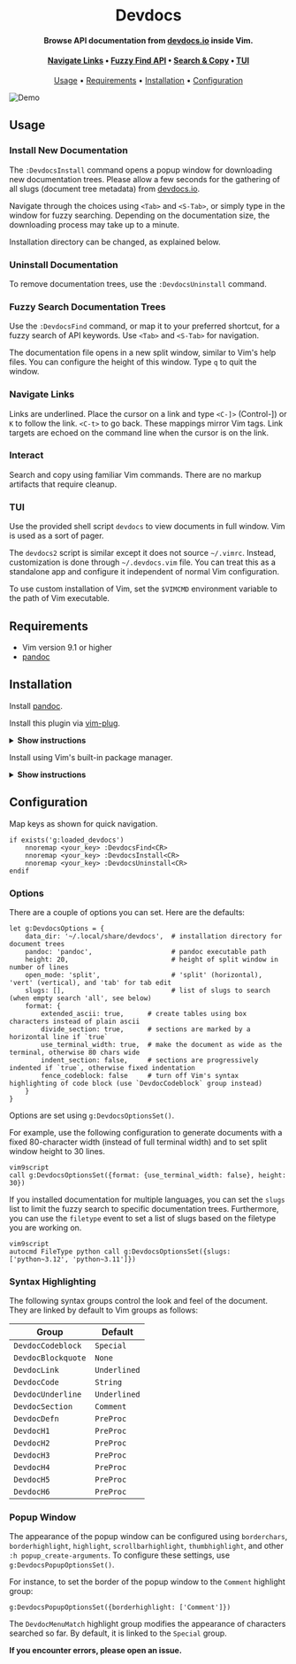 
<h1 align="center"> Devdocs </h1>

<h4 align="center"> Browse API documentation from <a href="https://devdocs.io">devdocs.io</a> inside Vim.</h4>

<h4 align="center">
  <a href="#navigate-links">Navigate Links</a> •
  <a href="#fuzzy-search-documentation-trees">Fuzzy Find API</a> •
  <a href="#interact">Search & Copy</a> •
  <a href="#tui">TUI</a>
</h4>

<p align="center">
  <a href="#usage">Usage</a> •
  <a href="#requirements">Requirements</a> •
  <a href="#installation">Installation</a> •
  <a href="#configuration">Configuration</a>
</p>

![Demo](data/demo.gif)


## Usage

### Install New Documentation

The `:DevdocsInstall` command opens a popup window for downloading new documentation trees. Please allow a few seconds for the gathering of all slugs (document tree metadata) from [devdocs.io](https://devdocs.io).

Navigate through the choices using `<Tab>` and `<S-Tab>`, or simply type in the window for fuzzy searching. Depending on the documentation size, the downloading process may take up to a minute.

Installation directory can be changed, as explained below.

### Uninstall Documentation

To remove documentation trees, use the `:DevdocsUninstall` command.

### Fuzzy Search Documentation Trees

Use the `:DevdocsFind` command, or map it to your preferred shortcut, for a
fuzzy search of API keywords. Use `<Tab>` and `<S-Tab>` for navigation.

The documentation file opens in a new split window, similar to Vim's help
files. You can configure the height of this window. Type `q` to quit the window.

### Navigate Links

Links are underlined. Place the cursor on a link and type `<C-]>` (Control-]) or `K` to follow the
link. `<C-t>` to go back. These mappings mirror Vim tags. Link targets are
echoed on the command line when the cursor is on the link.

### Interact

Search and copy using familiar Vim commands. There are no markup artifacts that require cleanup.

### TUI

Use the provided shell script `devdocs` to view documents in full window. Vim
is used as a sort of pager.

The `devdocs2` script is similar except it does not source `~/.vimrc`. Instead,
customization is done through `~/.devdocs.vim` file. You can treat this as a
standalone app and configure it independent of normal Vim configuration.

To use custom installation of Vim, set the `$VIMCMD` environment variable to
the path of Vim executable.

## Requirements

- Vim version 9.1 or higher
- [pandoc](https://pandoc.org/)

## Installation

Install [pandoc](https://pandoc.org/installing.html).

Install this plugin via [vim-plug](https://github.com/junegunn/vim-plug).

<details><summary><b>Show instructions</b></summary>
<br>
  
Using vim9 script:

```vim
vim9script
plug#begin()
Plug 'girishji/devdocs.vim'
plug#end()
```

Using legacy script:

```vim
call plug#begin()
Plug 'girishji/devdocs.vim'
call plug#end()
```

</details>

Install using Vim's built-in package manager.

<details><summary><b>Show instructions</b></summary>
<br>
  
```bash
$ mkdir -p $HOME/.vim/pack/downloads/opt
$ cd $HOME/.vim/pack/downloads/opt
$ git clone https://github.com/girishji/devdocs.vim.git
```

Add the following line to your $HOME/.vimrc file.

```vim
packadd devdocs.vim
```

Note: If you are going to use `devdocs2` script only, you can clone this
repository anywhere. The script does not use Vim's plugin system.

</details>

## Configuration

Map keys as shown for quick navigation.

```vim
if exists('g:loaded_devdocs')
    nnoremap <your_key> :DevdocsFind<CR>
    nnoremap <your_key> :DevdocsInstall<CR>
    nnoremap <your_key> :DevdocsUninstall<CR>
endif
```

### Options

There are a couple of options you can set. Here are the defaults:

```vim
let g:DevdocsOptions = {
    data_dir: '~/.local/share/devdocs',  # installation directory for document trees
    pandoc: 'pandoc',                    # pandoc executable path
    height: 20,                          # height of split window in number of lines
    open_mode: 'split',                  # 'split' (horizontal), 'vert' (vertical), and 'tab' for tab edit
    slugs: [],                           # list of slugs to search (when empty search 'all', see below)
    format: {
        extended_ascii: true,      # create tables using box characters instead of plain ascii
        divide_section: true,      # sections are marked by a horizontal line if `true`
        use_terminal_width: true,  # make the document as wide as the terminal, otherwise 80 chars wide
        indent_section: false,     # sections are progressively indented if `true`, otherwise fixed indentation
        fence_codeblock: false     # turn off Vim's syntax highlighting of code block (use `DevdocCodeblock` group instead)
    }
}
```

Options are set using `g:DevdocsOptionsSet()`.

For example, use the following configuration to generate documents with a fixed
80-character width (instead of full terminal width) and to set split window height to
30 lines.

```vim
vim9script
call g:DevdocsOptionsSet({format: {use_terminal_width: false}, height: 30})
```

If you installed documentation for multiple languages, you can set the `slugs`
list to limit the fuzzy search to specific documentation trees. Furthermore,
you can use the `filetype` event to set a list of slugs based on the filetype
you are working on.

```vim
vim9script
autocmd FileType python call g:DevdocsOptionsSet({slugs: ['python~3.12', 'python~3.11']})
```

### Syntax Highlighting

The following syntax groups control the look and feel of the document. They are
linked by default to Vim groups as follows:

Group|Default
------|----
`DevdocCodeblock`|`Special`
`DevdocBlockquote`|`None`
`DevdocLink`|`Underlined`
`DevdocCode`|`String`
`DevdocUnderline`|`Underlined`
`DevdocSection`|`Comment`
`DevdocDefn`|`PreProc`
`DevdocH1`|`PreProc`
`DevdocH2`|`PreProc`
`DevdocH3`|`PreProc`
`DevdocH4`|`PreProc`
`DevdocH5`|`PreProc`
`DevdocH6`|`PreProc`

### Popup Window

The appearance of the popup window can be configured using `borderchars`,
`borderhighlight`, `highlight`, `scrollbarhighlight`, `thumbhighlight`, and
other `:h popup_create-arguments`. To configure these settings, use
`g:DevdocsPopupOptionsSet()`.

For instance, to set the border of the popup window to the `Comment` highlight
group:

```vim
g:DevdocsPopupOptionsSet({borderhighlight: ['Comment']})
```

The `DevdocMenuMatch` highlight group modifies the appearance of characters
searched so far. By default, it is linked to the `Special` group.

**If you encounter errors, please open an issue.**
